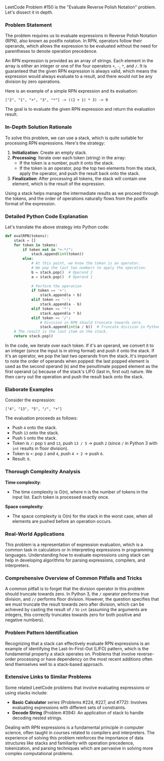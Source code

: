 LeetCode Problem #150 is the "Evaluate Reverse Polish Notation" problem. Let's dissect it in depth.

### Problem Statement

The problem requires us to evaluate expressions in Reverse Polish Notation (RPN), also known as postfix notation. In RPN, operators follow their operands, which allows the expression to be evaluated without the need for parentheses to denote operation precedence.

An RPN expression is provided as an array of strings. Each element in the array is either an integer or one of the four operators `+`, `-`, `*`, and `/`. It is guaranteed that the given RPN expression is always valid, which means the expression would always evaluate to a result, and there would not be any division by zero operations.

Here is an example of a simple RPN expression and its evaluation:

```
["2", "1", "+", "3", "*"] -> ((2 + 1) * 3) -> 9
```

The goal is to evaluate the given RPN expression and return the evaluation result.

### In-Depth Solution Rationale

To solve this problem, we can use a stack, which is quite suitable for processing RPN expressions. Here's the strategy:

1. **Initialization**: Create an empty stack.
2. **Processing**: Iterate over each token (string) in the array:
   - If the token is a number, push it onto the stack.
   - If the token is an operator, pop the top two elements from the stack, apply the operator, and push the result back onto the stack.
3. **Finalization**: After processing all tokens, the stack will contain one element, which is the result of the expression.

Using a stack helps manage the intermediate results as we proceed through the tokens, and the order of operations naturally flows from the postfix format of the expression.

### Detailed Python Code Explanation

Let's translate the above strategy into Python code:

```python
def evalRPN(tokens):
    stack = []
    for token in tokens:
        if token not in "+-*/":
            stack.append(int(token))
        else:
            # At this point, we know the token is an operator.
            # We pop the last two numbers to apply the operation.
            b = stack.pop()  # Operand 2
            a = stack.pop()  # Operand 1
            
            # Perform the operation
            if token == '+':
                stack.append(a + b)
            elif token == '-':
                stack.append(a - b)
            elif token == '*':
                stack.append(a * b)
            elif token == '/':
                # Division in RPN should truncate towards zero.
                stack.append(int(a / b))  # Truncate division in Python 3
    # The result is the last item on the stack.
    return stack.pop()
```

In the code, we iterate over each token. If it's an operand, we convert it to an integer (since the input is in string format) and push it onto the stack. If it's an operator, we pop the last two operands from the stack. It's important to note the order of operands when popped: the last popped element is used as the second operand (`b`) and the penultimate popped element as the first operand (`a`) because of the stack's LIFO (last in, first out) nature. We then carry out the operation and push the result back onto the stack.

### Elaborate Examples

Consider the expression: 

```
["4", "13", "5", "/", "+"]
```

The evaluation proceeds as follows:

- Push `4` onto the stack.
- Push `13` onto the stack.
- Push `5` onto the stack.
- Token is `/`: pop `5` and `13`, push `13 / 5` -> push `2` (since `/` in Python 3 with `int` results in floor division).
- Token is `+`: pop `2` and `4`, push `4 + 2` -> push `6`.
- Result: `6`.

### Thorough Complexity Analysis

**Time complexity**: 

- The time complexity is O(n), where n is the number of tokens in the input list. Each token is processed exactly once.

**Space complexity**: 

- The space complexity is O(n) for the stack in the worst case, when all elements are pushed before an operation occurs.

### Real-World Applications

This problem is a representation of expression evaluation, which is a common task in calculators or in interpreting expressions in programming languages. Understanding how to evaluate expressions using stack can help in developing algorithms for parsing expressions, compilers, and interpreters.

### Comprehensive Overview of Common Pitfalls and Tricks

A common pitfall is to forget that the division operator in this problem should truncate towards zero. In Python 3, the `/` operator performs true division, and `//` performs floor division. However, the question specifies that we must truncate the result towards zero after division, which can be achieved by casting the result of `/` to `int` (assuming the arguments are integers, this correctly truncates towards zero for both positive and negative numbers).

### Problem Pattern Identification

Recognizing that a stack can effectively evaluate RPN expressions is an example of identifying the Last-In-First-Out (LIFO) pattern, which is the fundamental property a stack operates on. Problems that involve reverse-order processing or have dependency on the most recent additions often lend themselves well to a stack-based approach.

### Extensive Links to Similar Problems

Some related LeetCode problems that involve evaluating expressions or using stacks include:

- **Basic Calculator** series (Problems #224, #227, and #772): Involves evaluating expressions with different sets of constraints.
- **Decode String** (Problem #394): An application of stack to handle decoding nested strings.

Dealing with RPN expressions is a fundamental principle in computer science, often taught in courses related to compilers and interpreters. The experience of solving this problem reinforces the importance of data structures like stacks and familiarity with operation precedence, tokenization, and parsing techniques which are pervasive in solving more complex computational problems.